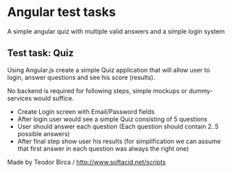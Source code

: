 # Angular test tasks

A simple angular quiz with multiple valid answers and a simple login system


## Test task: Quiz

Using Angular.js create a simple Quiz application that will allow user to login, answer questions and see his score (results).

No backend is required for following steps, simple mockups or dummy-services would suffice.

* Create Login screen with Email/Password fields 
* After login user would see a simple Quiz consisting of 5 questions
* User should answer each question (Each question should contain 2..5 possible answers)
* After final step show user his results (for simplification we can assume that first answer in each question was always the right one)

Made by Teodor Birca / http://www.softacid.net/scripts 
